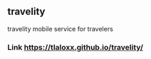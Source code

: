 ## travelity
travelity mobile service for travelers

### Link https://tlaloxx.github.io/travelity/

